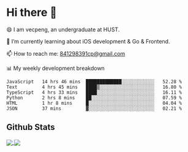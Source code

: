 
# Hi there 👋
😄 I am vecpeng, an undergraduate at HUST.

🌱 I’m currently learning about iOS development & Go & Frontend.

📫 How to reach me: 841298391cp@gmail.com

📊 My weekly development breakdown
<!--START_SECTION:waka-->

```text
JavaScript   14 hrs 46 mins  █████████████░░░░░░░░░░░░   52.28 %
Text         4 hrs 45 mins   ████▒░░░░░░░░░░░░░░░░░░░░   16.80 %
TypeScript   4 hrs 33 mins   ████░░░░░░░░░░░░░░░░░░░░░   16.11 %
Python       2 hrs 8 mins    ██░░░░░░░░░░░░░░░░░░░░░░░   07.59 %
HTML         1 hr 8 mins     █░░░░░░░░░░░░░░░░░░░░░░░░   04.04 %
JSON         37 mins         ▓░░░░░░░░░░░░░░░░░░░░░░░░   02.21 %
```

<!--END_SECTION:waka-->

## Github Stats
<a href="https://github.com/anuraghazra/github-readme-stats">
  <img align="center" src="https://github-readme-stats.vercel.app/api?username=vecpeng&count_private=true&hide=stars" />
</a>
<a href="https://github.com/anuraghazra/convoychat">
  <img align="center" src="https://github-readme-stats.vercel.app/api/top-langs/?username=vecpeng&layout=compact" />
</a>
